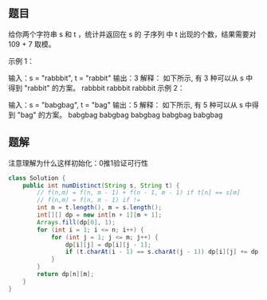 ## 题目
给你两个字符串 s 和 t ，统计并返回在 s 的 子序列 中 t 出现的个数，结果需要对 109 + 7 取模。



示例 1：

输入：s = "rabbbit", t = "rabbit"
输出：3
解释：
如下所示, 有 3 种可以从 s 中得到 "rabbit" 的方案。
rabbbit
rabbbit
rabbbit
示例 2：

输入：s = "babgbag", t = "bag"
输出：5
解释：
如下所示, 有 5 种可以从 s 中得到 "bag" 的方案。
babgbag
babgbag
babgbag
babgbag
babgbag

## 题解
注意理解为什么这样初始化：0推1验证可行性
```java
class Solution {
    public int numDistinct(String s, String t) {
        // f(n,m) = f(n, m - 1) + f(n - 1, m - 1) if t[n] == s[m]
        // f(n,m) = f(n, m - 1) if !=
        int n = t.length(), m = s.length();
        int[][] dp = new int[n + 1][m + 1];
        Arrays.fill(dp[0], 1);
        for (int i = 1; i <= n; i++) {
            for (int j = 1; j <= m; j++) {
                dp[i][j] = dp[i][j - 1];
                if (t.charAt(i - 1) == s.charAt(j - 1)) dp[i][j] += dp[i - 1][j - 1];
            }
        }
        return dp[n][m];
    }
}
```